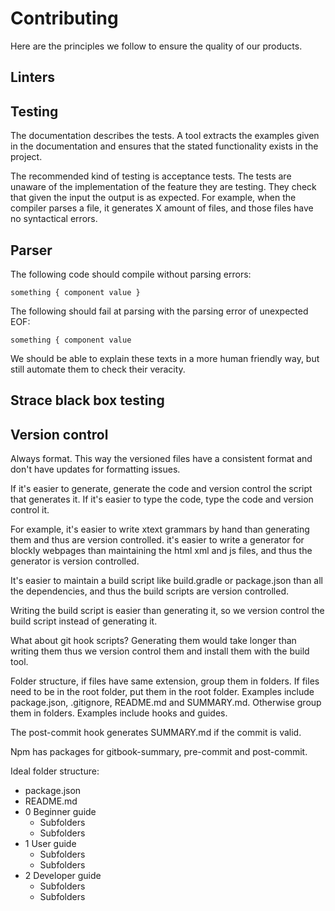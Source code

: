 # Contributing

Here are the principles we follow to ensure the quality of our products.

## Linters

## Testing

The documentation describes the tests. A tool extracts the examples given in the
documentation and ensures that the stated functionality exists in the project.

The recommended kind of testing is acceptance tests. The tests are unaware of
the implementation of the feature they are testing. They check that given the
input the output is as expected. For example, when the compiler parses a file,
it generates X amount of files, and those files have no syntactical errors.

## Parser

The following code should compile without parsing errors:

    something { component value }

The following should fail at parsing with the parsing error of unexpected EOF:

    something { component value 

We should be able to explain these texts in a more human friendly way, but still
automate them to check their veracity.

## Strace black box testing

## Version control

Always format. This way the versioned files have a consistent format and don't
have updates for formatting issues.

If it's easier to generate, generate the code and version control the script
that generates it. If it's easier to type the code, type the code and version
control it.

For example, it's easier to write xtext grammars by hand than generating them
and thus are version controlled. it's easier to write a generator for blockly
webpages than maintaining the html xml and js files, and thus the generator is
version controlled.

It's easier to maintain a build script like build.gradle or package.json than
all the dependencies, and thus the build scripts are version controlled.

Writing the build script is easier than generating it, so we version control the
build script instead of generating it.

What about git hook scripts? Generating them would take longer than writing them
thus we version control them and install them with the build tool.

Folder structure, if files have same extension, group them in folders. If files
need to be in the root folder, put them in the root folder. Examples include
package.json, .gitignore, README.md and SUMMARY.md. Otherwise group them in
folders. Examples include hooks and guides.

The post-commit hook generates SUMMARY.md if the commit is valid.

Npm has packages for gitbook-summary, pre-commit and post-commit.

Ideal folder structure:

* package.json
* README.md
* 0 Beginner guide
  * Subfolders
  * Subfolders
* 1 User guide
  * Subfolders
  * Subfolders
* 2 Developer guide
  * Subfolders
  * Subfolders
